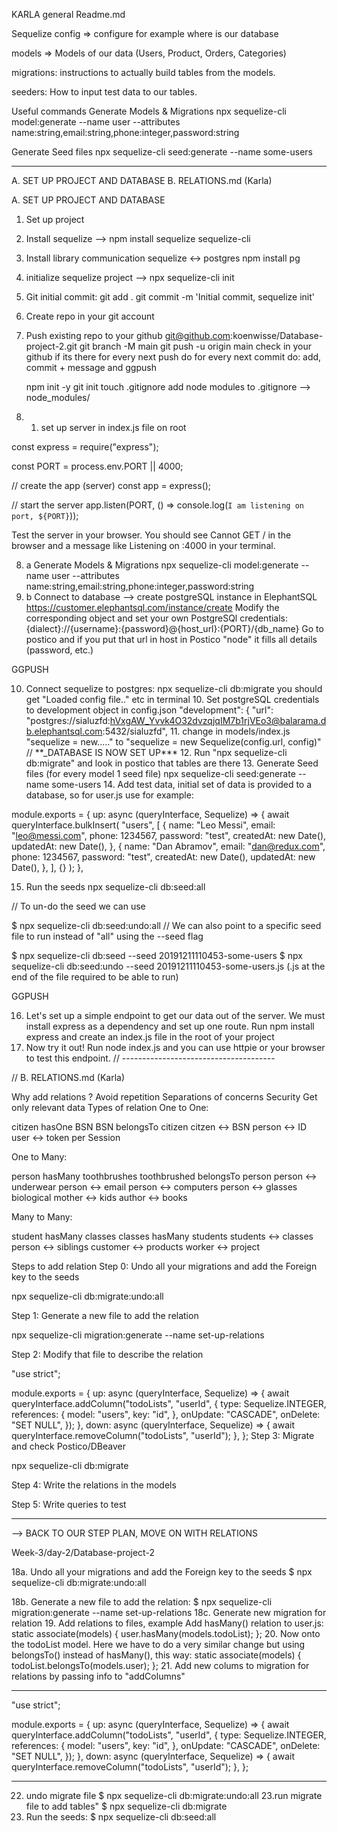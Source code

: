 KARLA general Readme.md

Sequelize
config => configure for example where is our database

models => Models of our data (Users, Product, Orders, Categories)

migrations: instructions to actually build tables from the models.

seeders: How to input test data to our tables.

Useful commands
Generate Models & Migrations
npx sequelize-cli model:generate --name user --attributes name:string,email:string,phone:integer,password:string

Generate Seed files
npx sequelize-cli seed:generate --name some-users

---

A. SET UP PROJECT AND DATABASE
B. RELATIONS.md (Karla)

A. SET UP PROJECT AND DATABASE

1. Set up project
2. Install sequelize --> npm install sequelize sequelize-cli
3. Install library communication sequelize <-> postgres
   npm install pg
4. initialize sequelize project --> npx sequelize-cli init
5. Git initial commit:
   git add .
   git commit -m 'Initial commit, sequelize init'
6. Create repo in your git account
7. Push existing repo to your github
   git@github.com:koenwisse/Database-project-2.git
   git branch -M main
   git push -u origin main
   check in your github if its there
   for every next push do
   for every next commit do: add, commit + message and ggpush

   npm init -y
   git init
   touch .gitignore
   add node modules to .gitignore --> node_modules/

8. 1. set up server in index.js file on root

const express = require("express");

const PORT = process.env.PORT || 4000;

// create the app (server)
const app = express();

// start the server
app.listen(PORT, () => console.log(`I am listening on port, ${PORT}`));

Test the server in your browser. You should see Cannot GET / in the browser and a message like Listening on :4000 in your terminal.

8. a Generate Models & Migrations
   npx sequelize-cli model:generate --name user --attributes name:string,email:string,phone:integer,password:string
9. b Connect to database -->
   create postgreSQL instance in ElephantSQL https://customer.elephantsql.com/instance/create
   Modify the corresponding object and set your own PostgreSQl credentials: {dialect}://{username}:{password}@{host_url}:{PORT}/{db_name}
   Go to postico and if you put that url in host in Postico "node" it fills all details (password, etc.)

GGPUSH

10. Connect sequelize to postgres: npx sequelize-cli db:migrate
    you should get "Loaded config file.." etc in terminal 10. Set postgreSQL credentials to development object in config.json
    "development": {
    "url": "postgres://sialuzfd:hVxgAW_Yvvk4O32dvzqjqIM7b1rjVEo3@balarama.db.elephantsql.com:5432/sialuzfd", 11. change in models/index.js "sequelize = new....." to "sequelize = new Sequelize(config.url, config)"
    // \*\*\_DATABASE IS NOW SET UP\*\*\* 12. Run "npx sequelize-cli db:migrate" and look in postico that tables are there 13. Generate Seed files (for every model 1 seed file)
    npx sequelize-cli seed:generate --name some-users 14. Add test data, initial set of data is provided to a database, so for user.js use for example:

module.exports = {
up: async (queryInterface, Sequelize) => {
await queryInterface.bulkInsert(
"users",
[
{
name: "Leo Messi",
email: "leo@messi.com",
phone: 1234567,
password: "test",
createdAt: new Date(),
updatedAt: new Date(),
},
{
name: "Dan Abramov",
email: "dan@redux.com",
phone: 1234567,
password: "test",
createdAt: new Date(),
updatedAt: new Date(),
},
],
{}
);
},

15. Run the seeds
    npx sequelize-cli db:seed:all

// To un-do the seed we can use

$ npx sequelize-cli db:seed:undo:all
// We can also point to a specific seed file to run instead of "all" using the --seed flag

$ npx sequelize-cli db:seed --seed 20191211110453-some-users
$ npx sequelize-cli db:seed:undo --seed 20191211110453-some-users.js (.js at the end of the file required to be able to run)

GGPUSH

16. Let's set up a simple endpoint to get our data out of the server. We must install express as a dependency and set up one route. Run npm install express and create an index.js file in the root of your project
17. Now try it out! Run node index.js and you can use httpie or your browser to test this endpoint.
    // --------------------------------------

// B. RELATIONS.md (Karla)

Why add relations ?
Avoid repetition
Separations of concerns
Security
Get only relevant data
Types of relation
One to One:

citizen hasOne BSN
BSN belongsTo citizen
citzen <-> BSN person <-> ID user <-> token per Session

One to Many:

person hasMany toothbrushes
toothbrushed belongsTo person
person <-> underwear person <-> email person <-> computers person <-> glasses biological mother <-> kids author <-> books

Many to Many:

student hasMany classes
classes hasMany students
students <-> classes person <-> siblings customer <-> products worker <-> project

Steps to add relation
Step 0: Undo all your migrations and add the Foreign key to the seeds

npx sequelize-cli db:migrate:undo:all

Step 1: Generate a new file to add the relation

npx sequelize-cli migration:generate --name set-up-relations

Step 2: Modify that file to describe the relation

"use strict";

module.exports = {
up: async (queryInterface, Sequelize) => {
await queryInterface.addColumn("todoLists", "userId", {
type: Sequelize.INTEGER,
references: {
model: "users",
key: "id",
},
onUpdate: "CASCADE",
onDelete: "SET NULL",
});
},
down: async (queryInterface, Sequelize) => {
await queryInterface.removeColumn("todoLists", "userId");
},
};
Step 3: Migrate and check Postico/DBeaver

npx sequelize-cli db:migrate

Step 4: Write the relations in the models

Step 5: Write queries to test

---

--> BACK TO OUR STEP PLAN, MOVE ON WITH RELATIONS

Week-3/day-2/Database-project-2

18a. Undo all your migrations and add the Foreign key to the seeds
$ npx sequelize-cli db:migrate:undo:all

18b. Generate a new file to add the relation:
$ npx sequelize-cli migration:generate --name set-up-relations
18c. Generate new migration for relation 19. Add relations to files, example
Add hasMany() relation to user.js:
static associate(models) {
user.hasMany(models.todoList);
}; 20. Now onto the todoList model. Here we have to do a very similar change but using belongsTo() instead of hasMany(), this way:
static associate(models) {
todoList.belongsTo(models.user);
}; 21. Add new colums to migration for relations by passing info to "addColumns"

---

"use strict";

module.exports = {
up: async (queryInterface, Sequelize) => {
await queryInterface.addColumn("todoLists", "userId", {
type: Sequelize.INTEGER,
references: {
model: "users",
key: "id",
},
onUpdate: "CASCADE",
onDelete: "SET NULL",
});
},
down: async (queryInterface, Sequelize) => {
await queryInterface.removeColumn("todoLists", "userId");
},
};

---

22. undo migrate file
    $ npx sequelize-cli db:migrate:undo:all
    23.run migrate file to add tables"
    $ npx sequelize-cli db:migrate
23. Run the seeds:
    $ npx sequelize-cli db:seed:all
